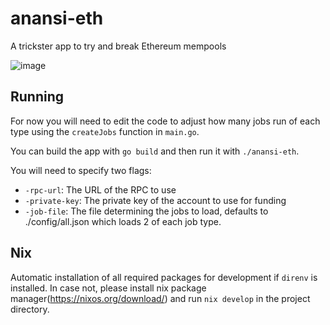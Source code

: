 # anansi-eth

A trickster app to try and break Ethereum mempools

![image](./anansi-bot.webp)

## Running

For now you will need to edit the code to adjust how many jobs run of each type using the `createJobs` function in `main.go`.

You can build the app with `go build` and then run it with `./anansi-eth`.

You will need to specify two flags:

- `-rpc-url`: The URL of the RPC to use
- `-private-key`: The private key of the account to use for funding
- `-job-file`: The file determining the jobs to load, defaults to ./config/all.json which loads 2 of each job type.

## Nix

Automatic installation of all required packages for development if `direnv` is installed. In case not, please install nix package manager(https://nixos.org/download/) and run `nix develop` in the project directory.
